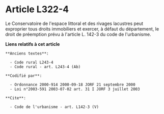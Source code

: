 # Article L322-4

Le Conservatoire de l'espace littoral et des rivages lacustres peut exproprier tous droits immobiliers et exercer, à défaut
du département, le droit de préemption prévu à l'article L. 142-3 du code de l'urbanisme.

**Liens relatifs à cet article**

	**Anciens textes**:

	  - Code rural L243-4
	  - Code rural - art. L243-4 (Ab)

	**Codifié par**:

	  - Ordonnance 2000-914 2000-09-18 JORF 21 septembre 2000
	  - Loi n°2003-591 2003-07-02 art. 31 I JORF 3 juillet 2003

	**Cite**:

	  - Code de l'urbanisme - art. L142-3 (V)
